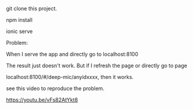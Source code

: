 git clone this project.

npm install

ionic serve

Problem:

When I serve the app and directly go to localhost:8100

The result just doesn't work. But if I refresh the page or directly go to page

localhost:8100/#/deep-mic/anyidxxxx, then it works.

see this video to reproduce the problem.

https://youtu.be/vFs82AtYkt8

